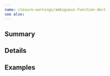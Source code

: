 ```yaml
---
name: closure-warnings/ambiguous-function-decl
see also:
---
```


## Summary

## Details

## Examples
